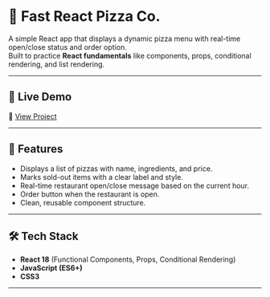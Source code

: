 # 🍕 Fast React Pizza Co.

A simple React app that displays a dynamic pizza menu with real-time open/close status and order option.  
Built to practice **React fundamentals** like components, props, conditional rendering, and list rendering.

---

## 🚀 Live Demo
🔗 [View Project](https://muzammilkhan129.github.io/React-Pizza-Menu/)

---

## 📸 Features
- Displays a list of pizzas with name, ingredients, and price.
- Marks sold-out items with a clear label and style.
- Real-time restaurant open/close message based on the current hour.
- Order button when the restaurant is open.
- Clean, reusable component structure.

---

## 🛠️ Tech Stack
- **React 18** (Functional Components, Props, Conditional Rendering)
- **JavaScript (ES6+)**
- **CSS3**

---
